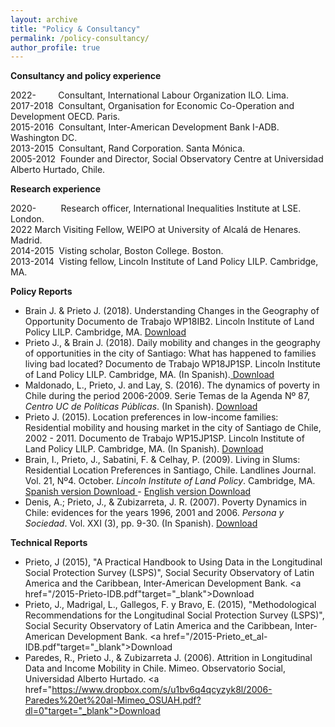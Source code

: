```yaml
---
layout: archive
title: "Policy & Consultancy"
permalink: /policy-consultancy/
author_profile: true
---
```


__Consultancy and policy experience__

2022-&nbsp;&nbsp;&nbsp;&nbsp;&nbsp;&nbsp;&nbsp;&nbsp; Consultant, International Labour Organization ILO. Lima. <br>
2017-2018 &nbsp;Consultant, Organisation for Economic Co-Operation and Development OECD. Paris. <br>
2015-2016 &nbsp;Consultant, Inter-American Development Bank I-ADB. Washington DC. <br>
2013-2015 &nbsp;Consultant, Rand Corporation. Santa Mónica. <br>
2005-2012 &nbsp;Founder and Director, Social Observatory Centre at Universidad Alberto Hurtado, Chile.

__Research experience__

2020- &nbsp;&nbsp;&nbsp;&nbsp;&nbsp;&nbsp;&nbsp;&nbsp; Research officer, International Inequalities Institute at LSE. London. <br>
2022 March Visiting Fellow, WEIPO at University of Alcalá de Henares. Madrid. <br>
2014-2015 &nbsp;Visting scholar, Boston College. Boston. <br>
2013-2014 &nbsp;Visting fellow, Lincoln Institute of Land Policy LILP. Cambridge, MA. <br>

__Policy Reports__


-	Brain J. & Prieto J. (2018). Understanding Changes in the Geography of Opportunity Documento de Trabajo WP18IB2. Lincoln Institute of Land Policy LILP. Cambridge, MA. <a href="https://www.lincolninst.edu/publications/working-papers/understanding-changes-in-geography-opportunity" target="_blank"> Download</a>
-	Prieto J., & Brain J. (2018). Daily mobility and changes in the geography of opportunities in the city of Santiago: What has happened to families living bad located? Documento de Trabajo WP18JP1SP. Lincoln Institute of Land Policy LILP. Cambridge, MA. (In Spanish).<a href="https://www.lincolninst.edu/publications/working-papers/movilidad-cotidiana-cambios-en-la-geografia-oportunidades-en-la-ciudad" target="_blank"> Download</a>
- Maldonado, L., Prieto, J. and Lay, S. (2016). The dynamics of poverty in Chile during the period 2006-2009. Serie Temas de la Agenda Nº 87, _Centro UC de Políticas Públicas_. (In Spanish). <a href="https://politicaspublicas.uc.cl/wp-content//uploads/2016/08/N%C2%B0-87-Din%C3%A1micas-de-la-pobreza-en-Chile.pdf" target="_blank"> Download</a> 
-	Prieto J. (2015). Location preferences in low-income families: Residential mobility and housing market in the city of Santiago de Chile, 2002 - 2011. Documento de Trabajo WP15JP1SP. Lincoln Institute of Land Policy LILP. Cambridge, MA. (In Spanish). <a href="https://www.lincolninst.edu/publications/working-papers/preferencias-localizacion-en-las-familias-bajos-ingresos" target="_blank"> Download</a>
- Brain, I., Prieto, J., Sabatini, F. & Celhay, P. (2009). Living in Slums: Residential Location Preferences in Santiago, Chile. Landlines Journal. Vol. 21, Nº4. October. _Lincoln Institute of Land Policy_. Cambridge, MA. <a href="https://www.lincolninst.edu/publications/articles/vivir-en-campamentos" target="_blank"> Spanish version Download </a> -  <a href="https://www.lincolninst.edu/es/publications/articles/living-slums" target="_blank">  English version Download</a>
- Denis, A.; Prieto, J., & Zubizarreta, J. R. (2007). Poverty Dynamics in Chile: evidences for the years 1996, 2001 and 2006. _Persona y Sociedad_. Vol. XXI (3), pp. 9-30. (In Spanish). <a href="https://personaysociedad.uahurtado.cl/index.php/ps/article/view/149" target="_blank"> Download</a>


__Technical Reports__

-	Prieto, J (2015), "A Practical Handbook to Using Data in the Longitudinal Social Protection Survey (LSPS)", Social Security Observatory of Latin America and the Caribbean, Inter-American Development Bank. <a href="/2015-Prieto-IDB.pdf"target="_blank">Download</a>
-	Prieto, J., Madrigal, L., Gallegos, F. y Bravo, E. (2015), "Methodological Recommendations for the Longitudinal Social Protection Survey (LSPS)", Social Security Observatory of Latin America and the Caribbean, Inter-American Development Bank. <a href="/2015-Prieto_et_al-IDB.pdf"target="_blank">Download</a>
-	Paredes, R., Prieto J., & Zubizarreta J. (2006). Attrition in Longitudinal Data and Income Mobility in Chile. Mimeo. Observatorio Social, Universidad Alberto Hurtado. <a href="https://www.dropbox.com/s/u1bv6q4qcyzyk8l/2006-Paredes%20et%20al-Mimeo_OSUAH.pdf?dl=0"target="_blank">Download</a>